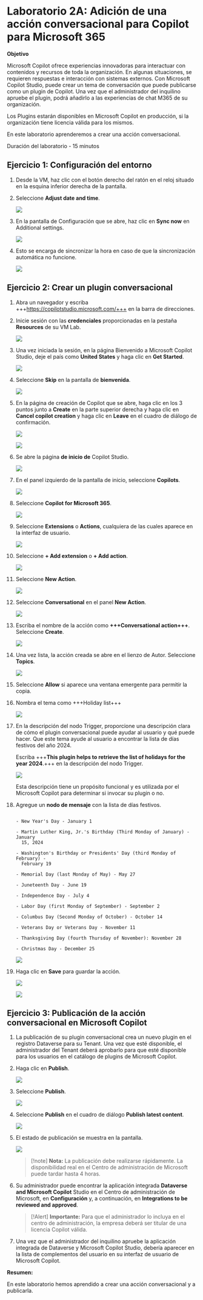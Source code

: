 # Laboratorio 2A: Adición de una acción conversacional para Copilot para Microsoft 365

**Objetivo**

Microsoft Copilot ofrece experiencias innovadoras para interactuar con
contenidos y recursos de toda la organización. En algunas situaciones,
se requieren respuestas e interacción con sistemas externos. Con
Microsoft Copilot Studio, puede crear un tema de conversación que puede
publicarse como un plugin de Copilot. Una vez que el administrador del
inquilino apruebe el plugin, podrá añadirlo a las experiencias de chat
M365 de su organización.

Los Plugins estarán disponibles en Microsoft Copilot en producción, si
la organización tiene licencia válida para los mismos.

En este laboratorio aprenderemos a crear una acción conversacional.

Duración del laboratorio - 15 minutos

## Ejercicio 1: Configuración del entorno

1.  Desde la VM, haz clic con el botón derecho del ratón en el reloj
    situado en la esquina inferior derecha de la pantalla.

2.  Seleccione **Adjust date and time**.

    ![](./media/image1.jpeg)

3.  En la pantalla de Configuración que se abre, haz clic en **Sync
    now** en Additional settings.

    ![](./media/image2.jpeg)

4.  Esto se encarga de sincronizar la hora en caso de que la
    sincronización automática no funcione.

    ![](./media/image3.jpeg)

## Ejercicio 2: Crear un plugin conversacional

1.  Abra un navegador y escriba +++https://copilotstudio.microsoft.com/+++ en la barra de direcciones.

2.  Inicie sesión con las **credenciales** proporcionadas en la pestaña
    **Resources** de su VM Lab.

    ![](./media/image4.png)

3.  Una vez iniciada la sesión, en la página Bienvenido a Microsoft
    Copilot Studio, deje el país como **United States** y haga clic en
    **Get Started**.

    ![](./media/image5.png)

4.  Seleccione **Skip** en la pantalla de **bienvenida**.

    ![](./media/image6.png)

5.  En la página de creación de Copilot que se abre, haga clic en los 3
    puntos junto a **Create** en la parte superior derecha y haga clic
    en **Cancel copilot creation** y haga clic en **Leave** en el cuadro
    de diálogo de confirmación.

    ![](./media/image7.png)

    ![](./media/image8.png)

6.  Se abre la página **de inicio de** Copilot Studio.

    ![](./media/image9.png)

7.  En el panel izquierdo de la pantalla de inicio, seleccione
    **Copilots**.

    ![](./media/image10.png)

8.  Seleccione **Copilot for Microsoft 365**.

    ![](./media/image11.png)

9.  Seleccione **Extensions** o **Actions**, cualquiera de las cuales
    aparece en la interfaz de usuario.

    ![](./media/image12.png)

10. Seleccione **+ Add extension** o **+ Add action**.

    ![](./media/image13.png)

11. Seleccione **New Action**.

    ![](./media/image14.png)

12. Seleccione **Conversational** en el panel **New Action**.

    ![](./media/image15.png)

13. Escriba el nombre de la acción como **+++Conversational action+++**. Seleccione **Create**.

    ![](./media/image16.png)

14. Una vez lista, la acción creada se abre en el lienzo de Autor.
    Seleccione **Topics**.

    ![](./media/image17.png)

15. Seleccione **Allow** si aparece una ventana emergente para permitir
    la copia.

16. Nombra el tema como +++Holiday list+++

    ![](./media/image18.png)

17. En la descripción del nodo Trigger, proporcione una descripción
    clara de cómo el plugin conversacional puede ayudar al usuario y qué
    puede hacer. Que este tema ayude al usuario a encontrar la lista de
    días festivos del año 2024.

    Escriba +++**This plugin helps to retrieve the list of holidays for the year 2024**.+++ en la descripción del nodo Trigger.

    ![](./media/image19.png)

    Esta descripción tiene un propósito funcional y es utilizada por el
Microsoft Copilot para determinar si invocar su plugin o no.

18. Agregue un **nodo de mensaje** con la lista de días festivos.

    ```
    
    - New Year's Day - January 1
    
    - Martin Luther King, Jr.'s Birthday (Third Monday of January) - January
      15, 2024
    
    - Washington's Birthday or Presidents' Day (third Monday of February) -
      February 19
    
    - Memorial Day (last Monday of May) - May 27
    
    - Juneteenth Day - June 19
    
    - Independence Day - July 4
    
    - Labor Day (first Monday of September) - September 2
    
    - Columbus Day (Second Monday of October) - October 14
    
    - Veterans Day or Veterans Day - November 11
    
    - Thanksgiving Day (fourth Thursday of November): November 28
    
    - Christmas Day - December 25
    
    ```

    ![](./media/image20.png)

19. Haga clic en **Save** para guardar la acción.

    ![](./media/image21.png)

    ![](./media/image22.png)

## Ejercicio 3: Publicación de la acción conversacional en Microsoft Copilot

1.  La publicación de su plugin conversacional crea un nuevo plugin en
    el registro Dataverse para su Tenant. Una vez que esté disponible,
    el administrador del Tenant deberá aprobarlo para que esté
    disponible para los usuarios en el catálogo de plugins de Microsoft
    Copilot.

2.  Haga clic en **Publish**.

    ![](./media/image23.png)

3.  Seleccione **Publish**.

    ![](./media/image24.png)

4.  Seleccione **Publish** en el cuadro de diálogo **Publish latest
    content**.

    ![](./media/image25.png)

5.  El estado de publicación se muestra en la pantalla.

    ![](./media/image26.png)

    >[!note] **Nota:** La publicación debe realizarse rápidamente. La
disponibilidad real en el Centro de administración de Microsoft puede
tardar hasta 4 horas.

6.  Su administrador puede encontrar la aplicación integrada **Dataverse
    and Microsoft Copilot** Studio en el Centro de administración de
    Microsoft, en **Configuración** y, a continuación, en **Integrations
    to be reviewed and approved**.

    >[!Alert] **Importante:** Para que el administrador lo incluya en el centro de
administración, la empresa deberá ser titular de una licencia Copilot
válida.

7.  Una vez que el administrador del inquilino apruebe la aplicación
    integrada de Dataverse y Microsoft Copilot Studio, debería aparecer
    en la lista de complementos del usuario en su interfaz de usuario de
    Microsoft Copilot.

**Resumen:**

En este laboratorio hemos aprendido a crear una acción conversacional y
a publicarla.
